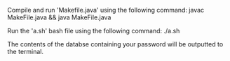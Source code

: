 Compile and run 'Makefile.java' using the following command: javac MakeFile.java && java MakeFile.java

Run the 'a.sh' bash file using the following command: ./a.sh

The contents of the databse containing your password will be outputted to the terminal. 
